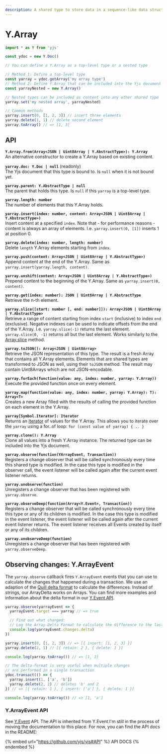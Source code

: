 ```yaml
---
description: A shared type to store data in a sequence-like data structure
---
```


# Y.Array



```javascript
import * as Y from 'yjs'

const ydoc = new Y.Doc()

// You can define a Y.Array as a top-level type or a nested type

// Method 1: Define a top-level type
const yarray = ydoc.getArray('my array type') 
// Method 2: Define Y.Array that can be included into the Yjs document
const yarrayNested = new Y.Array()

// Nested types can be included as content into any other shared type
yarray.set('my nested array', yarrayNested)

// Common methods
yarray.insert(0, [1, 2, 3]) // insert three elements
yarray.delete(1, 1) // delete second element 
yarray.toArray() // => [1, 3]
```

## API

**`Y.Array.from(Array<JSON | Uint8Array | Y.AbstractType>): Y.Array`**\
&#x20;   An alternative constructor to create a Y.Array based on existing content.

**`yarray.doc: Y.Doc | null`** (readonly)\
&#x20;   The Yjs document that this type is bound to. Is `null` when it is not bound yet.

**`yarray.parent: Y.AbstractType | null`**\
&#x20;   The parent that holds this type. Is `null` if this `yarray` is a top-level type.

**`yarray.length: number`**\
&#x20;   The number of elements that this Y.Array holds.

**`yarray.insert(index: number, content: Array<JSON | Uint8Array | Y.AbstractType>)`**\
&#x20;   Insert content at a specified `index`. Note that - for performance reasons - content is always an array of elements. I.e. `yarray.insert(0, [1])` inserts 1 at position 0.

**`yarray.delete(index: number, length: number)`**\
&#x20;   Delete `length` Y.Array elements starting from `index`.

**`yarray.push(content: Array<JSON | Uint8Array | Y.AbstractType>)`**\
&#x20;   Append content at the end of the Y.Array. Same as `yarray.insert(yarray.length, content)`.

**`yarray.unshift(content: Array<JSON | Uint8Array | Y.AbstractType>)`**\
&#x20;   Prepend content to the beginning of the Y.Array. Same as `yarray.insert(0, content)`.

**`yarray.get(index: number): JSON | Uint8Array | Y.AbstractType`**\
&#x20;   Retrieve the n-th element.

**`yarray.slice([start: number [, end: number]]): Array<JSON | Uint8Array | Y.AbstractType>`**\
&#x20;   Retrieve a range of content starting from index `start` (inclusive) to index `end` (exclusive). Negative indexes can be used to indicate offsets from the end of the Y.Array. I.e. `yarray.slice(-1)` returns the last element. `yarray.slice(0, -1)` returns all but the last element. Works similarly to the [Array.slice](https://developer.mozilla.org/en-US/docs/Web/JavaScript/Reference/Global\_Objects/Array/slice) method.

**`yarray.toJSON(): Array<JSON | Uint8Array>`**\
&#x20;   Retrieve the JSON representation of this type. The result is a fresh Array that contains all Y.Array elements. Elements that are shared types are transformed to JSON as well, using their `toJSON` method. The result may contain Uint8Arrays which are not JSON-encodable.

**`yarray.forEach(function(value: any, index: number, yarray: Y.Array))`**\
&#x20;   Execute the provided function once on every element.

**`yarray.map(function(value: any, index: number, yarray: Y.Array): T): Array<T>`**\
&#x20;   Creates a new Array filled with the results of calling the provided function on each element in the Y.Array.

**`yarray[Symbol.Iterator]: Iterator`**\
&#x20;   Returns an [Iterator](https://developer.mozilla.org/en-US/docs/Web/JavaScript/Reference/Iteration\_protocols) of values for the Y.Array. This allows you to iterate over the `yarray` using a for..of loop: `for (const value of yarray) { .. }`

**`yarray.clone(): Y.Array`**\
&#x20;   Clone all values into a fresh Y.Array instance. The returned type can be included into the Yjs document.

**`yarray.observe(function(YArrayEvent, Transaction))`**\
&#x20;   Registers a change observer that will be called synchronously every time this shared type is modified. In the case this type is modified in the observer call, the event listener will be called again after the current event listener returns.

**`yarray.unobserve(function)`**\
&#x20;   Unregisters a change observer that has been registered with `yarray.observe`.

**`yarray.observeDeep(function(Array<Y.Event>, Transaction))`**\
&#x20;   Registers a change observer that will be called synchronously every time this type or any of its children is modified. In the case this type is modified in the event listener, the event listener will be called again after the current event listener returns. The event listener receives all Events created by itself or any of its children.

**`yarray.unobserveDeep(function)`**\
&#x20;   Unregisters a change observer that has been registered with `yarray.observeDeep`.

## Observing changes: Y.ArrayEvent

The `yarray.observe` callback fires `Y.ArrayEvent` events that you can use to calculate the changes that happened during a transaction. We use an adaption of the [Quill delta format](https://quilljs.com/docs/delta/) to calculate the differences. Instead of strings, our ArrayDelta works on Arrays. You can find more examples and information about the delta format in our [Y.Event API](../y.event.md#delta-format).

```javascript
yarray.observe(yarrayEvent => {
  yarrayEvent.target === yarray // => true

  // Find out what changed: 
  // Log the Array-Delta Format to calculate the difference to the last observe-event
  console.log(yarrayEvent.changes.delta)
})

yarray.insert(0, [1, 2, 3]) // => [{ insert: [1, 2, 3] }]
yarray.delete(2, 1) // [{ retain: 2 }, { delete: 1 }]

console.log(yarray.toArray()) // => [1, 2]

// The delta-format is very useful when multiple changes
// are performed in a single transaction
ydoc.transact(() => {
  yarray.insert(1, ['a', 'b'])
  yarray.delete(2, 2) // deletes 'b' and 2
}) // => [{ retain: 1 }, { insert: ['a'] }, { delete: 1 }]

console.log(yarray.toArray()) // => [1, 'a']
```

### Y.ArrayEvent API

See [Y.Event](../y.event.md) API. The API is inherited from Y.Event.I'm still in the process of moving the documentation to this place. For now, you can find the API docs in the README:

{% embed url="https://github.com/yjs/yjs#API" %}
API DOCS
{% endembed %}

